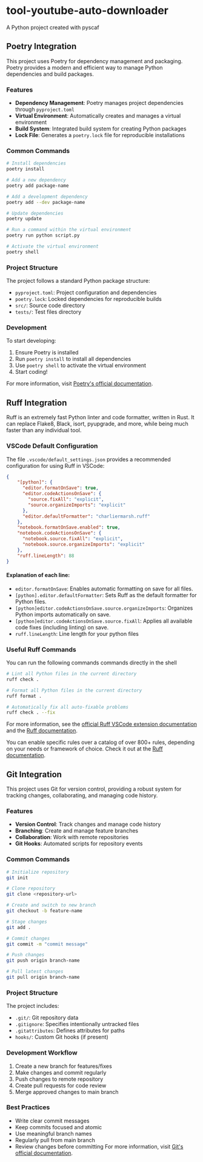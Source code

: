 # tool-youtube-auto-downloader

A Python project created with pyscaf

## Poetry Integration

This project uses Poetry for dependency management and packaging. Poetry provides a modern and efficient way to manage Python dependencies and build packages.

### Features

- **Dependency Management**: Poetry manages project dependencies through `pyproject.toml`
- **Virtual Environment**: Automatically creates and manages a virtual environment
- **Build System**: Integrated build system for creating Python packages
- **Lock File**: Generates a `poetry.lock` file for reproducible installations

### Common Commands

```bash
# Install dependencies
poetry install

# Add a new dependency
poetry add package-name

# Add a development dependency
poetry add --dev package-name

# Update dependencies
poetry update

# Run a command within the virtual environment
poetry run python script.py

# Activate the virtual environment
poetry shell
```

### Project Structure

The project follows a standard Python package structure:
- `pyproject.toml`: Project configuration and dependencies
- `poetry.lock`: Locked dependencies for reproducible builds
- `src/`: Source code directory
- `tests/`: Test files directory

### Development

To start developing:
1. Ensure Poetry is installed
2. Run `poetry install` to install all dependencies
3. Use `poetry shell` to activate the virtual environment
4. Start coding!

For more information, visit [Poetry's official documentation](https://python-poetry.org/docs/).

## Ruff Integration

Ruff is an extremely fast Python linter and code formatter, written in Rust. It can replace Flake8, Black, isort, pyupgrade, and more, while being much faster than any individual tool.

### VSCode Default Configuration

The file `.vscode/default_settings.json` provides a recommended configuration for using Ruff in VSCode:

```json
{
    "[python]": {
      "editor.formatOnSave": true,
      "editor.codeActionsOnSave": {
        "source.fixAll": "explicit",
        "source.organizeImports": "explicit"
      },
      "editor.defaultFormatter": "charliermarsh.ruff"
    },
    "notebook.formatOnSave.enabled": true,
    "notebook.codeActionsOnSave": {
      "notebook.source.fixAll": "explicit",
      "notebook.source.organizeImports": "explicit"
    },
    "ruff.lineLength": 88
}
```

#### Explanation of each line:
- `editor.formatOnSave`: Enables automatic formatting on save for all files.
- `[python].editor.defaultFormatter`: Sets Ruff as the default formatter for Python files.
- `[python]editor.codeActionsOnSave.source.organizeImports`: Organizes Python imports automatically on save.
- `[python]editor.codeActionsOnSave.source.fixAll`: Applies all available code fixes (including linting) on save.
- `ruff.lineLength`: Line length for your python files

### Useful Ruff Commands

You can run the following commands commands directly in the shell

```bash
# Lint all Python files in the current directory
ruff check .

# Format all Python files in the current directory
ruff format .

# Automatically fix all auto-fixable problems
ruff check . --fix
```

For more information, see the [official Ruff VSCode extension documentation](https://github.com/astral-sh/ruff-vscode) and the [Ruff documentation](https://docs.astral.sh/ruff/). 

You can enable specific rules over a catalog of over 800+ rules, depending on your needs or framework of choice. Check it out at the [Ruff documentation](docs.astral.sh/ruff/rules/). 

## Git Integration

This project uses Git for version control, providing a robust system for tracking changes, collaborating, and managing code history.

### Features

- **Version Control**: Track changes and manage code history
- **Branching**: Create and manage feature branches
- **Collaboration**: Work with remote repositories
- **Git Hooks**: Automated scripts for repository events

### Common Commands

```bash
# Initialize repository
git init

# Clone repository
git clone <repository-url>

# Create and switch to new branch
git checkout -b feature-name

# Stage changes
git add .

# Commit changes
git commit -m "commit message"

# Push changes
git push origin branch-name

# Pull latest changes
git pull origin branch-name
```

### Project Structure

The project includes:
- `.git/`: Git repository data
- `.gitignore`: Specifies intentionally untracked files
- `.gitattributes`: Defines attributes for paths
- `hooks/`: Custom Git hooks (if present)

### Development Workflow

1. Create a new branch for features/fixes
2. Make changes and commit regularly
3. Push changes to remote repository
4. Create pull requests for code review
5. Merge approved changes to main branch

### Best Practices

- Write clear commit messages
- Keep commits focused and atomic
- Use meaningful branch names
- Regularly pull from main branch
- Review changes before committing
For more information, visit [Git's official documentation](https://git-scm.com/doc). 
